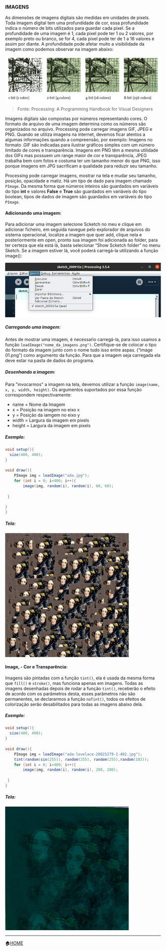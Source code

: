 ### IMAGENS
As dimensões de imagens digitais são medidas em unidades de pixels. Toda imagem digital tem uma profundidade de cor, essa profundidade indica o número de bits utilizados para guardar cada pixel. Se a profundidade de uma imagem é 1, cada pixel pode ter 1 ou 2 valores, por exemplo preto ou branco, se for 4, cada pixel pode ter de 1 a 16 valores e assim por diante. A profundidade pode afetar muito a visibilidade da imagem como podemos observar na imagem abaixo:

![Cores](https://github.com/Evaldo-comp/Processing/blob/master/Java/Exemplos/Imagens/colodepths.png)

>Fonte: Processing: A Programming Handbook for Visual Designers

Imagens digitais são compostas por números representando cores. O formato de arquivo  de uma imagem determina como os números são organizados no arquivo. Processing pode carregar imagens GIF, JPEG e PNG. Quando se utiliza imagens na internet, devemos ficar atentos a algumas informações quando a compreensão, por exemplo: Imagens no formato .GIF são indicadas para ilustrar gráficos simples com um número limitado de cores e transparência. Imagens em PNG têm a mesma utilidade dos GIFs mas possuem um range maior de cor e transparência, JPEG trabalha bem com fotos e costuma ter um tamanho menor do que PNG, isso porque imagens em JPG sacrificam a qualidade  para reduzir seu tamanho.

Processing pode carregar imagens, mostrar na tela e mudar seu tamanho, posição, opacidade e matiz. Há um tipo de dado para imagem chamado ```PImage```. Da mesma forma que números inteiros são guardados em variáveis do tipo **int** e valores  **False** e **True** são guardados em variáveis do tipo boolean, tipos de dados de imagem são guardados em variáveis do tipo ```PImage```.

#### Adicionando uma imagem:

Para adicionar uma imagem selecione Scketch no meu e clique em adicionar ficheiro, em seguida navegue pelo explorador de arquivos do sistema operacional, localize a imagem que quer add,  clique nela e posteriormente em open, pronto sua imagem foi adicionada ao folder, para ter certeza que ela está lá, basta  selecionar “Show Scketch folder” no menu Sketch.  Se a imagem estiver lá, você poderá carregá-la utilizando a função image():

![Adicionando imagens](https://github.com/Evaldo-comp/Processing/blob/master/Java/Exemplos/Imagens/addimg.png)


##### Carregando uma imagem:

Antes de mostrar uma imagem, é necessaŕio carregá-la, para isso usamos a função ```loadImage("nome_da_imagens.png")```. Certifique-se de colocar o tipo do formato da imagem junto com o nome  tudo isso entre aspas. (“image 01.png”) como argumento da função. Para que a imagem seja carregada ela deve estar na pasta de dados do programa.

##### Desenhando a imagem:

Para "invocarmos" a imagem na tela, devemos utilizar a função ```image(name, x, y, width, height)```. Os argumentos suportados por essa função correspondem respectivamente:

 - name = Nome da Imagem
 - x = Posição na imagem no eixo x
 - y = Posição da iamgem no eixo y
 - width = Largura da imagem em pixels
 - height = Largura da imagem em pixels
 
##### Exemplo:
```java
void setup(){
  size(400, 400);
}

void draw(){
    PImage img = loadImage("ada.jpg");
    for (int i = 0; i<400; i++){
        image(img, random(i), random(i), 60, 60);
        
 }
 
}
}
```
##### Tela:

![img](https://github.com/Evaldo-comp/Processing/blob/master/Java/Exemplos/Imagens/img01_Ada/img01.png)

#### Image, -  Cor e Transparência:

Imagens são pintadas com a função ```tint()```, ela é usada da mesma forma que ```fill()``` e ```stroke()```, mas funciona apenas em imagens.
Todas as imagens desenhadas depois de rodar a função ```tint()```, receberão o efeito de acordo com os parâmetros desta, esses parâmetros não são permanentes, se declararmos a função ```noTint()```, todos os efeitos de colorização serão desabilitados para todas as imagens abaixo dela.

##### Exemplo:
```java
void setup(){
  size(400, 400);
}

void draw(){
    PImage img = loadImage("ada-lovelace-20825279-1-402.jpg");
    tint(random(sin(255)), random(255), random(255),random(102));
    for (int i = 0; i<400; i++){
        image(img, random(i), random(i), 200, 200);
        
 }
}

```

##### Tela:

![imagem 2](https://github.com/Evaldo-comp/Processing/blob/master/Java/Exemplos/Imagens/img2_Ada/Captura%20de%20tela%20de%202020-09-15%2001-05-45.png)

_____

:house:[HOME](https://github.com/Evaldo-comp/Processing)










